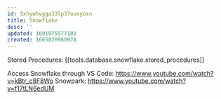 ```yaml
---
id: 5xhywhvgga33lp37ouxyoxn
title: Snowflake
desc: ''
updated: 1691975577103
created: 1665820960978
---
```


Stored Procedures: [[tools.database.snowflake.stored_procedures]]



Access Snowflake through VS Code: https://www.youtube.com/watch?v=kBtr_c8F8Wo
Snowpark: https://www.youtube.com/watch?v=f17tLN6edUM
